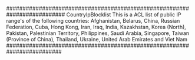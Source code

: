 ##########################################################################
CountryIpBlocklist
This is a ACL list of public IP range's of the following countries:
Afghanistan,
Belarus,
China,
Russian Federation,
Cuba,
Hong Kong,
Iran,
Iraq,
India,
Kazakhstan,
Korea (North),
Pakistan,
Palestinian Territory,
Philippines,
Saudi Arabia,
Singapore,
Taiwan (Province of China),
Thailand,
Ukraine,
United Arab Emirates and
Viet Nam
#########################################################################
